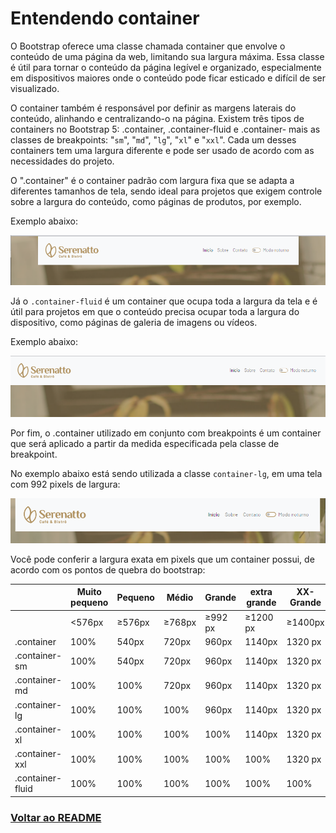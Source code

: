 # Entendendo container

O Bootstrap oferece uma classe chamada container que envolve o conteúdo de uma página da web, limitando sua largura máxima. Essa classe é útil para tornar o conteúdo da página legível e organizado, especialmente em dispositivos maiores onde o conteúdo pode ficar esticado e difícil de ser visualizado.

O container também é responsável por definir as margens laterais do conteúdo, alinhando e centralizando-o na página. Existem três tipos de containers no Bootstrap 5: .container, .container-fluid e .container- mais as classes de breakpoints: "`sm`", "`md`", "`lg`", "`xl`" e "`xxl`". Cada um desses containers tem uma largura diferente e pode ser usado de acordo com as necessidades do projeto.

O ".container" é o container padrão com largura fixa que se adapta a diferentes tamanhos de tela, sendo ideal para projetos que exigem controle sobre a largura do conteúdo, como páginas de produtos, por exemplo.

Exemplo abaixo:

<img src="../img/imagem5.webp">

Já o `.container-fluid` é um container que ocupa toda a largura da tela e é útil para projetos em que o conteúdo precisa ocupar toda a largura do dispositivo, como páginas de galeria de imagens ou vídeos.

Exemplo abaixo:

<img src="../img/imagem6.webp">

Por fim, o .container utilizado em conjunto com breakpoints é um container que será aplicado a partir da medida especificada pela classe de breakpoint.

No exemplo abaixo está sendo utilizada a classe `container-lg`, em uma tela com 992 pixels de largura:

<img src="../img/imagem7.webp">

Você pode conferir a largura exata em pixels que um container possui, de acordo com os pontos de quebra do bootstrap:

|             |Muito pequeno |Pequeno|	Médio|	Grande|	extra grande|	XX-Grande|
|-------------|--------------|-------|-------|--------|-------------|------------|
|             |<576px        |≥576px |≥768px |≥992 px |≥1200 px     |≥1400px     |
|.container	  |100%          |540px  |720px  |960px   |	1140px      |1320 px     |
|.container-sm|	100%	     |540px  | 720px |	960px |	1140px	    |1320 px     |
|.container-md|	100%         |100%   |	720px|	960px |	1140px      |	1320 px  |
|.container-lg|	100%         |100%   |	100% |	960px |	1140px      |	1320 px  |
|.container-xl|	100%         |	100% |	100% |	100%  |	1140px      |	1320 px  |
|.container-xxl|	100%     |	100% |	100% |	100%  |	100%        |	1320 px  |
|.container-fluid|	100%	 | 100%  |	100% |	100%  |	100%        |	100%     |


### [Voltar ao README](../README.md)

